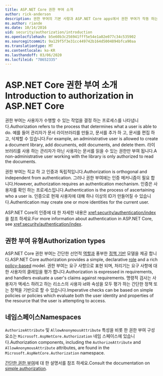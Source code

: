 ```yaml
---
title: ASP.NET Core 권한 부여 소개
author: rick-anderson
description: 권한 부여의 기본 사항과 ASP.NET Core apps에서 권한 부여가 작동 하는 방식에 대해 알아봅니다.
ms.author: riande
ms.date: 10/14/2016
uid: security/authorization/introduction
ms.openlocfilehash: b5e60b3c256941fff5e54e1a02e077c34c535902
ms.sourcegitcommit: 9a129f5f3e31cc449742b164d5004894bfca90aa
ms.translationtype: MT
ms.contentlocale: ko-KR
ms.lasthandoff: 03/06/2020
ms.locfileid: "78652335"
---
```

# <a name="introduction-to-authorization-in-aspnet-core"></a><span data-ttu-id="1bc1f-103">ASP.NET Core 권한 부여 소개</span><span class="sxs-lookup"><span data-stu-id="1bc1f-103">Introduction to authorization in ASP.NET Core</span></span>

<a name="security-authorization-introduction"></a>

<span data-ttu-id="1bc1f-104">권한 부여는 사용자가 수행할 수 있는 작업을 결정 하는 프로세스를 나타냅니다.</span><span class="sxs-lookup"><span data-stu-id="1bc1f-104">Authorization refers to the process that determines what a user is able to do.</span></span> <span data-ttu-id="1bc1f-105">예를 들어 관리자가 문서 라이브러리를 만들고, 문서를 추가 하 고, 문서를 편집 하 고, 삭제할 수 있습니다.</span><span class="sxs-lookup"><span data-stu-id="1bc1f-105">For example, an administrative user is allowed to create a document library, add documents, edit documents, and delete them.</span></span> <span data-ttu-id="1bc1f-106">라이브러리를 사용 하는 관리자가 아닌 사용자는 문서를 읽을 수 있는 권한만 부여 됩니다.</span><span class="sxs-lookup"><span data-stu-id="1bc1f-106">A non-administrative user working with the library is only authorized to read the documents.</span></span>

<span data-ttu-id="1bc1f-107">권한 부여는 직교 하 고 인증과 독립적입니다.</span><span class="sxs-lookup"><span data-stu-id="1bc1f-107">Authorization is orthogonal and independent from authentication.</span></span> <span data-ttu-id="1bc1f-108">그러나 권한 부여에는 인증 메커니즘이 필요 합니다.</span><span class="sxs-lookup"><span data-stu-id="1bc1f-108">However, authorization requires an authentication mechanism.</span></span> <span data-ttu-id="1bc1f-109">인증은 사용자를 확인 하는 프로세스입니다.</span><span class="sxs-lookup"><span data-stu-id="1bc1f-109">Authentication is the process of ascertaining who a user is.</span></span> <span data-ttu-id="1bc1f-110">인증으로 현재 사용자에 대해 하나 이상의 ID가 만들어질 수 있습니다.</span><span class="sxs-lookup"><span data-stu-id="1bc1f-110">Authentication may create one or more identities for the current user.</span></span>

<span data-ttu-id="1bc1f-111">ASP.NET Core의 인증에 대 한 자세한 내용은 <xref:security/authentication/index>을 참조 하세요.</span><span class="sxs-lookup"><span data-stu-id="1bc1f-111">For more information about authentication in ASP.NET Core, see <xref:security/authentication/index>.</span></span>

## <a name="authorization-types"></a><span data-ttu-id="1bc1f-112">권한 부여 유형</span><span class="sxs-lookup"><span data-stu-id="1bc1f-112">Authorization types</span></span>

<span data-ttu-id="1bc1f-113">ASP.NET Core 권한 부여는 간단한 선언적 [역할과](xref:security/authorization/roles) 풍부한 [정책 기반](xref:security/authorization/policies) 모델을 제공 합니다.</span><span class="sxs-lookup"><span data-stu-id="1bc1f-113">ASP.NET Core authorization provides a simple, declarative [role](xref:security/authorization/roles) and a rich [policy-based](xref:security/authorization/policies) model.</span></span> <span data-ttu-id="1bc1f-114">권한 부여는 요구 사항으로 표현 되며, 처리기는 요구 사항에 대 한 사용자의 클레임을 평가 합니다.</span><span class="sxs-lookup"><span data-stu-id="1bc1f-114">Authorization is expressed in requirements, and handlers evaluate a user's claims against requirements.</span></span> <span data-ttu-id="1bc1f-115">명령적 검사는 사용자가 액세스 하려고 하는 리소스의 사용자 id와 속성을 모두 평가 하는 간단한 정책 또는 정책을 기반으로 할 수 있습니다.</span><span class="sxs-lookup"><span data-stu-id="1bc1f-115">Imperative checks can be based on simple policies or policies which evaluate both the user identity and properties of the resource that the user is attempting to access.</span></span>

## <a name="namespaces"></a><span data-ttu-id="1bc1f-116">네임스페이스</span><span class="sxs-lookup"><span data-stu-id="1bc1f-116">Namespaces</span></span>

<span data-ttu-id="1bc1f-117">`AuthorizeAttribute` 및 `AllowAnonymousAttribute` 특성을 비롯 한 권한 부여 구성 요소는 `Microsoft.AspNetCore.Authorization` 네임 스페이스에 있습니다.</span><span class="sxs-lookup"><span data-stu-id="1bc1f-117">Authorization components, including the `AuthorizeAttribute` and `AllowAnonymousAttribute` attributes, are found in the `Microsoft.AspNetCore.Authorization` namespace.</span></span>

<span data-ttu-id="1bc1f-118">[간단한 권한 부여](xref:security/authorization/simple)에 대 한 설명서를 참조 하세요.</span><span class="sxs-lookup"><span data-stu-id="1bc1f-118">Consult the documentation on [simple authorization](xref:security/authorization/simple).</span></span>
